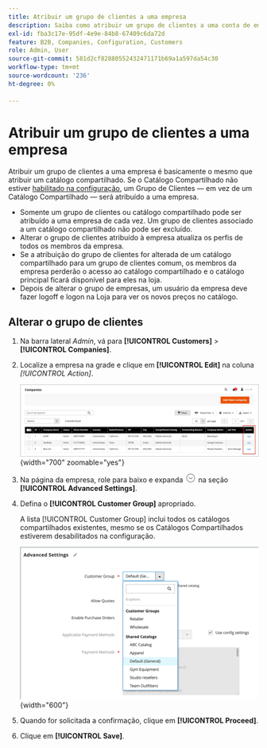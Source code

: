 ```yaml
---
title: Atribuir um grupo de clientes a uma empresa
description: Saiba como atribuir um grupo de clientes a uma conta de empresa em sua loja da Adobe Commerce.
exl-id: fba3c17e-95df-4e9e-84b8-67409c6da72d
feature: B2B, Companies, Configuration, Customers
role: Admin, User
source-git-commit: 581d2cf82880552432471171b69a1a597da54c30
workflow-type: tm+mt
source-wordcount: '236'
ht-degree: 0%

---
```


# Atribuir um grupo de clientes a uma empresa

Atribuir um grupo de clientes a uma empresa é basicamente o mesmo que atribuir um catálogo compartilhado. Se o Catálogo Compartilhado não estiver [habilitado na configuração](enable-basic-features.md), um Grupo de Clientes — em vez de um Catálogo Compartilhado — será atribuído a uma empresa.

- Somente um grupo de clientes ou catálogo compartilhado pode ser atribuído a uma empresa de cada vez. Um grupo de clientes associado a um catálogo compartilhado não pode ser excluído.
- Alterar o grupo de clientes atribuído à empresa atualiza os perfis de todos os membros da empresa.
- Se a atribuição do grupo de clientes for alterada de um catálogo compartilhado para um grupo de clientes comum, os membros da empresa perderão o acesso ao catálogo compartilhado e o catálogo principal ficará disponível para eles na loja.
- Depois de alterar o grupo de empresas, um usuário da empresa deve fazer logoff e logon na Loja para ver os novos preços no catálogo.

## Alterar o grupo de clientes

1. Na barra lateral _Admin_, vá para **[!UICONTROL Customers]** > **[!UICONTROL Companies]**.

1. Localize a empresa na grade e clique em **[!UICONTROL Edit]** na coluna _[!UICONTROL Action]_.

   ![Editar Empresa](./assets/companies-grid-edit.png){width="700" zoomable="yes"}

1. Na página da empresa, role para baixo e expanda ![Seletor de expansão](../assets/icon-display-expand.png) na seção **[!UICONTROL Advanced Settings]**.

1. Defina o **[!UICONTROL Customer Group]** apropriado.

   A lista [!UICONTROL Customer Group] inclui todos os catálogos compartilhados existentes, mesmo se os Catálogos Compartilhados estiverem desabilitados na configuração.

   ![Alterar grupo de clientes ou catálogo compartilhado](./assets/company-advanced-settings-customer-group-admin.png){width="600"}

1. Quando for solicitada a confirmação, clique em **[!UICONTROL Proceed]**.

1. Clique em **[!UICONTROL Save]**.
